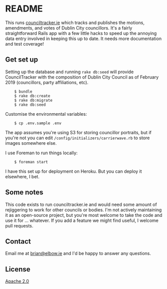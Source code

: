 # README

This runs [counciltracker.ie](https://www.counciltracker.ie) which tracks and publishes the motions, amendments, and votes of Dublin City councillors. It's a fairly straightforward Rails app with a few little hacks to speed up the annoying data entry involved in keeping this up to date. It needs more documentation and test coverage!

## Get set up

Setting up the database and running `rake db:seed` will provide CouncilTracker with the composition of Dublin City Council as of February 2019 (councillors, party affiliations, etc).

        $ bundle
        $ rake db:create
        $ rake db:migrate
        $ rake db:seed

Customise the environmental variables:

        $ cp .env.sample .env

The app assumes you're using S3 for storing councillor portraits, but if you're not you can edit `/config/initializers/carrierwave.rb` to store images somewhere else.

I use Foreman to run things locally:

        $ foreman start

I have this set up for deployment on Heroku. But you can deploy it elsewhere, I bet.

## Some notes

This code exists to run counciltracker.ie and would need some amount of rejiggering to work for other councils or bodies. I'm not actively maintaining it as an open-source project, but you're most welcome to take the code and use it for ... whatever. If you add a feature we might find useful, I welcome pull requests.

## Contact

Email me at [brian@elbow.ie](mailto:brian@elbow.ie) and I'd be happy to answer any questions.

## License

[Apache 2.0](LICENSE)